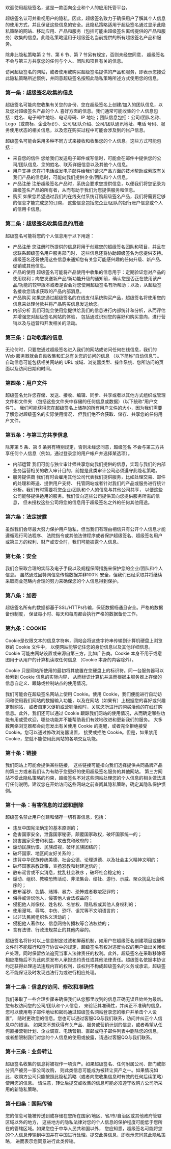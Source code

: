 欢迎使用超级签名，这是一款面向企业和个人的应用托管平台。

超级签名认可并重视用户的隐私。因此，超级签名致力于确保用户了解其个人信息的使用方式，并且保证这些信息的安全。此隐私策略适用于超级签名通过显示此隐私策略的网站、移动应用、产品和服务（包括可能由超级签名离线提供的产品和服务）收集的信息。此隐私策略适用于超级签名当前提供的所有超级签名产品和服务。

除非此隐私策略第 2 节、第 6 节、第 7 节另有规定，否则未经您同意， 超级签名不会与第三方共享您的任何与个人、团队和项目有关的信息。

访问超级签名的网站，或者使用或购买超级签名提供的产品和服务，即表示您接受此隐私策略所述惯例，并同意超级签名按照此隐私策略所述方式使用您的信息。

### 第一条：超级签名收集的信息

超级签名可能向您收集有关您的身份、您在超级签名上创建/加入的团队信息，以及您对超级签名产品的个人 喜好方面的信息。我们通常可能收集的个人信息包括：姓名、电子邮件地址、电话号码、IP 地址；团队信息包括：公司/团队名称、Logo（或商标、企业标识）、公司/团队介绍、公司/团队通讯地址、电话 号码、服务使用状态的相关信息，以及您在购买过程中可能会涉及到的帐户信息。

超级签名可能会采用多种不同方式来接收和收集您的个人信息。这些方式可能包括：
* 来自您的信件
您给我们发送电子邮件或写信时，可能会在邮件中提供您的公司/团队信息、您的姓名、联系详细信息以及其他个人信息。
* 用户支持
您在打电话或发电子邮件给我们请求产品方面的技术帮助或索取有关我们产品的信息时，可能向我们提供企业/团队和个人信息。
* 产品注册
注册超级签名产品时，系统会要求您提供信息，以便我们将您记录为超级签名产品的所有者，从而有助于我们为您提供服务和信息。
* 购买
如果您希望通过我们的在线支付系统订购超级签名产品，我们将需要足够的信息才能完成您的订购， 这些信息包括您企业/团队的银行账户信息或个人的信用卡信息。

### 第二条：超级签名收集信息的用途
超级签名可能将您的个人信息用于以下用途：
* 产品注册
您注册时所提供的信息将用于创建您的超级签名团队和项目，并且在您联系超级签名用户服务部门时， 这些信息还将协助超级签名为您提供支持。超级签名还将使用这些信息来通知您有关您可能感兴趣的任何升级、新产品、促销或其他信息。
* 产品的使用
超级签名可能将产品使用中收集的信息用于：定期验证您对产品的使用权利；向您发送新产品/新功能升级的通知前，确认您是否正在使用该产品/功能的较早版本或者是否会对您使用超级签名有所帮助；以及，从超级签名接收您请求获取的产品内部消息。
* 产品购买
如果您通过超级签名的在线支付系统购买产品，超级签名将使用您的信息来处理付款并将产品购买信息发送给您。
* 内部分析
我们可能会使用您提供给我们的信息进行内部统计和分析，从而评估并增强您对超级签名网站的体验， 包括通过识别您的喜好和购买意向，进行营销以及与运营和开发相关的活动。

### 第三条：自动收集的信息
无论何时，只要您通过超级签名进入我们的网站或访问任何在线信息，我们的 Web 服务器就会自动收集和汇总有关您的访问的信息 （以下简称“自动信息”）。自动信息可能包括相关网站的 URL 或域、浏览器类型、操作系统、您所访问的页面以及访问日期和时间。

### 第四条：用户文件
超级签名允许您存储、发送、接收、编辑、同步、共享或者以其他方式组织或管理文件和文件夹 （包括这些文件夹中存储的任何信息或数据）（以下统称“用户文件”）。 我们可能获得您在超级签名上储存的所有用户文件的大小，因为我们需要了解您对超级签名的实际使用情况， 但我们绝不会获取、储存、共享您的任何用户文件。

### 第五条：与第三方共享信息
除非第 5 条、第 6 条另有特别规定，否则未经您同意，超级签名 不会与第三方共享任何个人信息（例如，通过登录您的用户帐户并选择某选项）。
* 内部运营
我们可能与独立审计师共享您向我们提供的信息，实现与我们的内部业务运营相关的收入审计目的，前提是此类审计公司必须遵守此隐私策略。
* 服务提供商
我们有时会雇用其他公司代表我们提供服务，比如处理交易、邮件的处理和寄送、提供用户支持、 托管网站或者针对我们的产品或服务进行统计分析。我们有时需要将您企业/团队和个人的信息与其他公司共享， 以便这些公司能够提供适用的服务。我们仅向这些公司提供其向您提供服务所需的信息， 但未授权这些公司将您的信息用于超级签名之外的任何其他用途。

### 第六条：法定披露
虽然我们会尽最大努力保护用户隐私，但当我们有理由相信只有公开个人信息才能遵循现行司法程序、 法院指令或其他法律程序或者保护超级签名、超级签名用户或第三方的权利、财产或安全时，我们可能披露个人信息。

### 第七条：安全
我们会采取合理的实际及电子手段以及规程保障措施来保护您的企业/团队和个人信息。 虽然通过因特网信息传输数据并非100% 安全，但我们已经采取并将继续采取商业范畴内合理的努力来确保您的个人信息得到保护。

### 第八条：加密
超级签名所有的数据都基于SSL/HTTPs传输，保证数据畅通且安全。严格的数据备份制度， 保证每小时、每天和每周都会执行严格的数据备份工作。

### 第九条：COOKIE
Cookie是仅限文本的信息字符串，网站会将这些字符串传输到计算机硬盘上浏览器的 Cookie 文件中， 以便网站能够记住您的身份信息以及其他详细信息。Cookie 可能由网站设置或来源自第三方，比如广告商。Cookie 本身不用于或意图用于从用户的计算机读取任何信息 （Cookie 本身的内容除外）。

Cookie 只是网站所使用的最初将其放置在您硬盘上的标识符。同一台服务器可以检索到 Cookie 信息的实际内容， 从而标识计算机并进而根据主服务器上存储的信息自定义、跟踪或控制站点的使用情况。

我们可能会在超级签名网站上使用 Cookie。使用 Cookie，我们便能进行自动访问和使用我们网站的数据输入功能，以及在网站（如果有）上根据您的喜好或兴趣定制网站， 或者自定义促销或营销活动时，关联您所进行的购买活动的在线订购信息。此外，我们还可以通过 Cookie 跟踪我们网站的使用情况，从而确定哪些功能有用或受欢迎，哪些功能并不能帮助我们有效地改进和更新我们的服务。 大多数网络浏览器都会向您发出有关使用 Cookie 的提醒，或者完全拒绝接受 Cookie。您可以通过修改浏览器设置， 接受或拒绝 Cookie。但是，如果禁用 Cookie，您就不能使用此网站的各项交互功能。

### 第十条：链接
我们网站上可能会提供某些链接， 这些链接可能指向我们选择提供共同品牌产品的第三方或者我们认为有助于您更好的使用超级签名服务的其他网站。 第三方网站不受此隐私策略的约束，超级签名不对这些网站处理您的个人信息的相关做法进行任何说明。建议您在开始访问这些网站之前查阅其隐私策略，确定其隐私保护惯例。

### 第十一条：有害信息的过滤和删除
超级签名禁止用户创建和储存一切有害信息，包括：
* 违反中国宪法确定的基本原则的；
* 危害国家安全，泄露国家秘密，颠覆国家政权，破坏国家统一的；
* 损害国家荣誉和利益，攻击党和政府的；
* 煽动民族仇恨、民族歧视，破坏民族团结的；
* 破坏国家、地区间友好关系的；
* 违背中华民族传统美德、社会公德、论理道德、以及社会主义精神文明的；
* 破坏国家宗教政策，宣扬邪教和封建迷信的；
* 散布谣言或不实消息，扰乱社会秩序 ，破坏社会稳定的；
* 煽动、组织、教唆恐怖活动、非法集会、结社、游行、示威、聚众扰乱社会秩序的；
* 散布淫秽、色情、赌博、暴力、恐怖或者教唆犯罪的；
* 侮辱或诽谤他人，侵害他人合法权益的；
* 侵犯他人肖像权、姓名权、名誉权、隐私权或其他人身权利的；
* 使用漫骂、辱骂、中伤、恐吓、诅咒等不文明语言的；
* 以非法民间组织名义活动的；
* 侵犯他人著作权、信息网络传播权等合法权益的；
* 含有法律、行政法规禁止的其他内容的。

超级签名将针对以上信息制定过滤和屏蔽机制，如用户在超级签名创建项目或储存文件时不能履行和遵守协议中的规定，超级签名有权对违反协议的用户做出关闭帐户处理，同时保留依法追究当事人法律责任的权利。此外，超级签名在采取移除等相应措施后不为此向原发布人承担违约责任或其他法律责任。超级签名依据本协议约定获得处理违法违规内容的权利，该权利不构成超级签名的义务或承诺，超级签名不能保证及时发现违法行为或进行相应处理。

### 第十二条：信息的访问、修改和准确性
我们采取了一些合理步骤来确保我们从您那里收到的信息正确无误且始终为最新。您有权访问您的公司/团队和个人信息， 来验证其准确性，并纠正不准确的信息。您可以使用电子邮件地址和密码通过超级签名网站登录您的帐户并单击个人设置”， 随时更改您的信息。您也可以通过客服QQ与我们联系，访问并纠正个人信息中的错误。 如果您不想获得有关产品、服务或营销计划的信息，或者希望从任何直接营销计划、企业调查、电话营销、直邮或电子邮件列表中删除您的信息， 或者想限制我们对您的个人信息的使用或披露，请通过客服QQ与我们联系。

### 第十三条：业务转让
超级签名收集的信息将被视作一项资产。如果超级签名、任何附属公司、部门或部分资产被另一家公司收购， 则此类信息可能成为被转让资产之一。如果情况如此，收购方公司只能按照此隐私策略（或者向您收集信息时有效的任何后续策略）使用您的信息。 请注意，转让后提交或收集的信息可能必须遵守收购方公司所采用的新隐私策略。

### 第十四条：国际传输
您的信息可能被传送到或存储在您所在国家/地区、省/市/自治区或其他政府管辖区域以外的地方， 这些地方的隐私法律对您的个人信息的保护程度可能低于您所在的管辖区域。如果您位于中华人民共和国以外， 您应知悉，超级签名可能将您的个人信息传输到中国并在中国进行处理。提交此类信息，即表示您同意此隐私策略， 进而表示您同意进行此类传输。